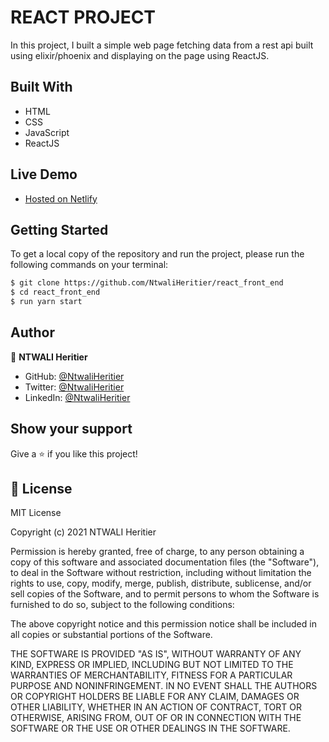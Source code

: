 # REACT PROJECT

In this project, I built a simple web page fetching data from a rest api built using elixir/phoenix and displaying on the page using ReactJS.

## Built With

- HTML
- CSS
- JavaScript
- ReactJS

## Live Demo

- [Hosted on Netlify](https://quirky-dijkstra-948f78.netlify.app/)

## Getting Started

To get a local copy of the repository and run the project, please run the following commands on your terminal:

```bash
$ git clone https://github.com/NtwaliHeritier/react_front_end
$ cd react_front_end
$ run yarn start
```

## Author

👤  **NTWALI Heritier**

- GitHub: [@NtwaliHeritier](https://github.com/NtwaliHeritier )
- Twitter: [@NtwaliHeritier](https://twitter.com/NtwaliHeritier )
- LinkedIn: [@NtwaliHeritier](https://www.linkedin.com/in/NtwaliHeritier/)

## Show your support

Give a ⭐️ if you like this project!

## 📝 License

MIT License

Copyright (c) 2021 NTWALI Heritier

Permission is hereby granted, free of charge, to any person obtaining a copy
of this software and associated documentation files (the "Software"), to deal
in the Software without restriction, including without limitation the rights
to use, copy, modify, merge, publish, distribute, sublicense, and/or sell
copies of the Software, and to permit persons to whom the Software is
furnished to do so, subject to the following conditions:

The above copyright notice and this permission notice shall be included in all
copies or substantial portions of the Software.

THE SOFTWARE IS PROVIDED "AS IS", WITHOUT WARRANTY OF ANY KIND, EXPRESS OR
IMPLIED, INCLUDING BUT NOT LIMITED TO THE WARRANTIES OF MERCHANTABILITY,
FITNESS FOR A PARTICULAR PURPOSE AND NONINFRINGEMENT. IN NO EVENT SHALL THE
AUTHORS OR COPYRIGHT HOLDERS BE LIABLE FOR ANY CLAIM, DAMAGES OR OTHER
LIABILITY, WHETHER IN AN ACTION OF CONTRACT, TORT OR OTHERWISE, ARISING FROM,
OUT OF OR IN CONNECTION WITH THE SOFTWARE OR THE USE OR OTHER DEALINGS IN THE
SOFTWARE.